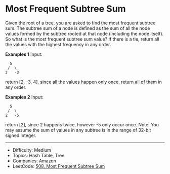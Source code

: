 # Most Frequent Subtree Sum

Given the root of a tree, you are asked to find the most frequent subtree sum. The subtree sum of a node is defined as the sum of all the node values formed by the subtree rooted at that node (including the node itself). So what is the most frequent subtree sum value? If there is a tie, return all the values with the highest frequency in any order.

**Examples 1**
Input:
```
  5
 /  \
2   -3
```
return [2, -3, 4], since all the values happen only once, return all of them in any order.

**Examples 2**
Input:
```
  5
 /  \
2   -5
```
return [2], since 2 happens twice, however -5 only occur once.
Note: You may assume the sum of values in any subtree is in the range of 32-bit signed integer.

---

* Difficulty: Medium
* Topics: Hash Table, Tree
* Companies: Amazon
* LeetCode: [508. Most Frequent Subtree Sum](https://leetcode.com/problems/most-frequent-subtree-sum/description/)
